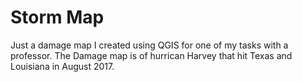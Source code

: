 # Storm Map

Just a damage map I created using QGIS for one of my tasks with a professor. The Damage map is of hurrican Harvey that hit Texas and Louisiana in August 2017. 
